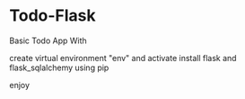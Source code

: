 # Todo-Flask
Basic Todo App With 

create virtual environment "env" and activate
install flask and flask_sqlalchemy using pip

enjoy
